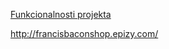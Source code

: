 [Funkcionalnosti projekta](https://github.com/rnevena/Bacon/files/10522700/dokumentacija.pdf)

http://francisbaconshop.epizy.com/
